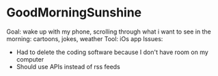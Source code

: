 # GoodMorningSunshine

Goal: wake up with my phone, scrolling through what i want to see in the morning: cartoons, jokes, weather
Tool: iOs app
Issues:
- Had to delete the coding software because I don't have room on my computer
- Should use APIs instead of rss feeds
